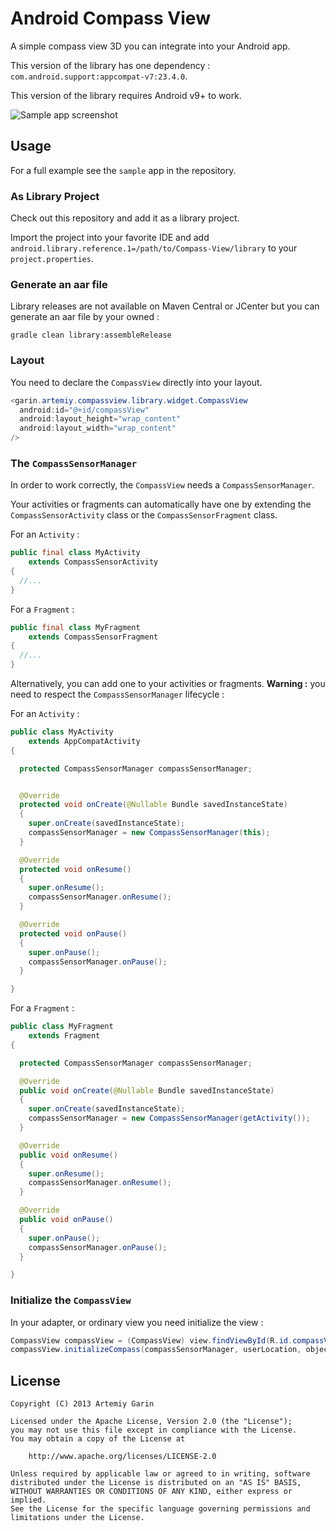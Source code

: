 # Android Compass View

A simple compass view 3D you can integrate into your Android app.

This version of the library has one dependency : `com.android.support:appcompat-v7:23.4.0`.

This version of the library requires Android v9+ to work.

![Sample app screenshot](http://i57.tinypic.com/osa61g.png)


## Usage

For a full example see the `sample` app in the repository.

### As Library Project

Check out this repository and add it as a library project.

Import the project into your favorite IDE and add `android.library.reference.1=/path/to/Compass-View/library` to your `project.properties`.

### Generate an aar file

Library releases are not available on Maven Central or JCenter but you can generate an aar file by your owned :

```console
gradle clean library:assembleRelease
```

### Layout

You need to declare the `CompassView` directly into your layout.

```java
<garin.artemiy.compassview.library.widget.CompassView
  android:id="@+id/compassView"
  android:layout_height="wrap_content"
  android:layout_width="wrap_content"
/>
```

### The `CompassSensorManager`

In order to work correctly, the `CompassView` needs a `CompassSensorManager`.

Your activities or fragments can automatically have one by extending the `CompassSensorActivity` class or the `CompassSensorFragment` class.

For an `Activity` :

```java
public final class MyActivity
    extends CompassSensorActivity
{
  //...
}
```

For a `Fragment` :

```java
public final class MyFragment
    extends CompassSensorFragment
{
  //...
}
```

Alternatively, you can add one to your activities or fragments. **Warning :** you need to respect the `CompassSensorManager` lifecycle :

For an `Activity` :

```java
public class MyActivity
    extends AppCompatActivity
{

  protected CompassSensorManager compassSensorManager;


  @Override
  protected void onCreate(@Nullable Bundle savedInstanceState)
  {
    super.onCreate(savedInstanceState);
    compassSensorManager = new CompassSensorManager(this);
  }

  @Override
  protected void onResume()
  {
    super.onResume();
    compassSensorManager.onResume();
  }

  @Override
  protected void onPause()
  {
    super.onPause();
    compassSensorManager.onPause();
  }

}
```

For a `Fragment` :

```java
public class MyFragment
    extends Fragment
{

  protected CompassSensorManager compassSensorManager;

  @Override
  public void onCreate(@Nullable Bundle savedInstanceState)
  {
    super.onCreate(savedInstanceState);
    compassSensorManager = new CompassSensorManager(getActivity());
  }

  @Override
  public void onResume()
  {
    super.onResume();
    compassSensorManager.onResume();
  }

  @Override
  public void onPause()
  {
    super.onPause();
    compassSensorManager.onPause();
  }

}
```

### Initialize the `CompassView`

In your adapter, or ordinary view you need initialize the view :

```java
CompassView compassView = (CompassView) view.findViewById(R.id.compassView);
compassView.initializeCompass(compassSensorManager, userLocation, objectLocation, R.drawable.arrow)
```

## License

```
Copyright (C) 2013 Artemiy Garin

Licensed under the Apache License, Version 2.0 (the "License");
you may not use this file except in compliance with the License.
You may obtain a copy of the License at

    http://www.apache.org/licenses/LICENSE-2.0

Unless required by applicable law or agreed to in writing, software
distributed under the License is distributed on an "AS IS" BASIS,
WITHOUT WARRANTIES OR CONDITIONS OF ANY KIND, either express or implied.
See the License for the specific language governing permissions and
limitations under the License.
```
